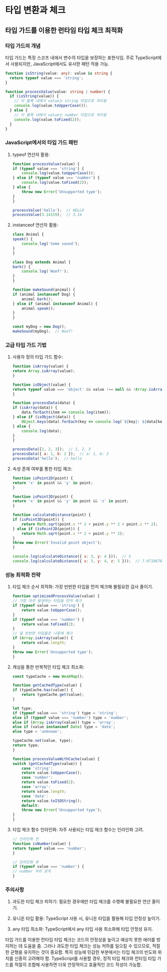# 타입 변환과 체크

## 타입 가드를 이용한 런타임 타입 체크 최적화

### 타입 가드의 개념

타입 가드는 특정 스코프 내에서 변수의 타입을 보장하는 표현식임. 주로 TypeScript에서 사용되지만, JavaScript에서도 유사한 패턴 적용 가능.

```typescript
function isString(value: any): value is string {
  return typeof value === 'string';
}

function processValue(value: string | number) {
  if (isString(value)) {
    // 이 블록 내에서 value는 string 타입으로 처리됨
    console.log(value.toUpperCase());
  } else {
    // 이 블록 내에서 value는 number 타입으로 처리됨
    console.log(value.toFixed(2));
  }
}
```

### JavaScript에서의 타입 가드 패턴

1. typeof 연산자 활용:

    ```javascript
    function processValue(value) {
    if (typeof value === 'string') {
        console.log(value.toUpperCase());
    } else if (typeof value === 'number') {
        console.log(value.toFixed(2));
    } else {
        throw new Error('Unsupported type');
    }
    }

    processValue('hello');  // HELLO
    processValue(3.14159);  // 3.14
    ```

2. instanceof 연산자 활용:

    ```javascript
    class Animal {
    speak() {
        console.log('Some sound');
    }
    }

    class Dog extends Animal {
    bark() {
        console.log('Woof!');
    }
    }

    function makeSound(animal) {
    if (animal instanceof Dog) {
        animal.bark();
    } else if (animal instanceof Animal) {
        animal.speak();
    }
    }

    const myDog = new Dog();
    makeSound(myDog);  // Woof!
    ```

### 고급 타입 가드 기법

1. 사용자 정의 타입 가드 함수:

    ```javascript
    function isArray(value) {
    return Array.isArray(value);
    }

    function isObject(value) {
    return typeof value === 'object' && value !== null && !Array.isArray(value);
    }

    function processData(data) {
    if (isArray(data)) {
        data.forEach(item => console.log(item));
    } else if (isObject(data)) {
        Object.keys(data).forEach(key => console.log(`${key}: ${data[key]}`));
    } else {
        console.log(data);
    }
    }

    processData([1, 2, 3]);  // 1, 2, 3
    processData({ a: 1, b: 2 });  // a: 1, b: 2
    processData('hello');  // hello
    ```

2. 속성 존재 여부를 통한 타입 체크:

    ```javascript
    function isPoint2D(point) {
    return 'x' in point && 'y' in point;
    }

    function isPoint3D(point) {
    return 'x' in point && 'y' in point && 'z' in point;
    }

    function calculateDistance(point) {
    if (isPoint3D(point)) {
        return Math.sqrt(point.x ** 2 + point.y ** 2 + point.z ** 2);
    } else if (isPoint2D(point)) {
        return Math.sqrt(point.x ** 2 + point.y ** 2);
    }
    throw new Error('Invalid point object');
    }

    console.log(calculateDistance({ x: 3, y: 4 }));  // 5
    console.log(calculateDistance({ x: 3, y: 4, z: 5 }));  // 7.0710678118654755
    ```

### 성능 최적화 전략

1. 타입 체크 순서 최적화:
   가장 빈번한 타입을 먼저 체크해 불필요한 검사 줄이기.

    ```javascript
    function optimizedProcessValue(value) {
    // 가장 자주 발생하는 타입을 먼저 체크
    if (typeof value === 'string') {
        return value.toUpperCase();
    }
    if (typeof value === 'number') {
        return value.toFixed(2);
    }
    // 덜 빈번한 타입들은 나중에 체크
    if (Array.isArray(value)) {
        return value.length;
    }
    throw new Error('Unsupported type');
    }
    ```

2. 캐싱을 통한 반복적인 타입 체크 최소화:

    ```javascript
    const typeCache = new WeakMap();

    function getCachedType(value) {
    if (typeCache.has(value)) {
        return typeCache.get(value);
    }
    
    let type;
    if (typeof value === 'string') type = 'string';
    else if (typeof value === 'number') type = 'number';
    else if (Array.isArray(value)) type = 'array';
    else if (value instanceof Date) type = 'date';
    else type = 'unknown';
    
    typeCache.set(value, type);
    return type;
    }

    function processValueWithCache(value) {
    switch (getCachedType(value)) {
        case 'string':
        return value.toUpperCase();
        case 'number':
        return value.toFixed(2);
        case 'array':
        return value.length;
        case 'date':
        return value.toISOString();
        default:
        throw new Error('Unsupported type');
    }
    }
    ```

3. 타입 체크 함수 인라인화:
   자주 사용되는 타입 체크 함수는 인라인화 고려.

    ```javascript
    // 인라인화 전
    function isNumber(value) {
    return typeof value === 'number';
    }

    // 인라인화 후
    if (typeof value === 'number') {
    // number 처리 로직
    }
    ```

### 주의사항

1. 과도한 타입 체크 피하기:
   필요한 경우에만 타입 체크를 수행해 불필요한 연산 줄이기.

2. 유니온 타입 활용:
   TypeScript 사용 시, 유니온 타입을 활용해 타입 안정성 높이기.

3. any 타입 최소화:
   TypeScript에서 any 타입 사용 최소화해 타입 안정성 유지.

타입 가드를 이용한 런타임 타입 체크는 코드의 안정성을 높이고 예상치 못한 에러를 방지하는 데 도움을 줌. 그러나 과도한 타입 체크는 성능 저하를 일으킬 수 있으므로, 적절한 균형을 유지하는 것이 중요함. 특히 성능에 민감한 부분에서는 타입 체크의 빈도와 위치를 신중히 고려해야 함. TypeScript를 사용할 경우, 정적 타입 체크와 런타임 타입 가드를 적절히 조합해 사용하면 더욱 안정적이고 효율적인 코드 작성이 가능함.
